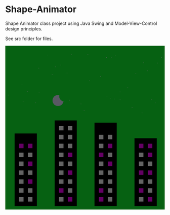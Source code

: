 # Shape-Animator

Shape Animator class project using Java Swing and Model-View-Control design principles.

See src folder for files.

![Example Image](https://github.com/DFinelli/Shape-Animator/blob/master/ExampleAnimation.png)
